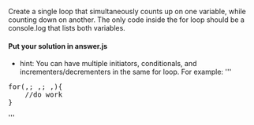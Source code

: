 Create a single loop that simultaneously counts up on one variable, while counting down on another.  The only code inside the for loop should be a console.log that lists both variables.

#### Put your solution in answer.js

- hint: You can have multiple initiators, conditionals, and incrementers/decrementers in the same for loop.  For example:
'''
<pre>
for(<initiator 1>,<initiator 2>; <check 1>,<check2>; <increment 1>,<increment 2>){
	//do work
}
</pre>
'''

